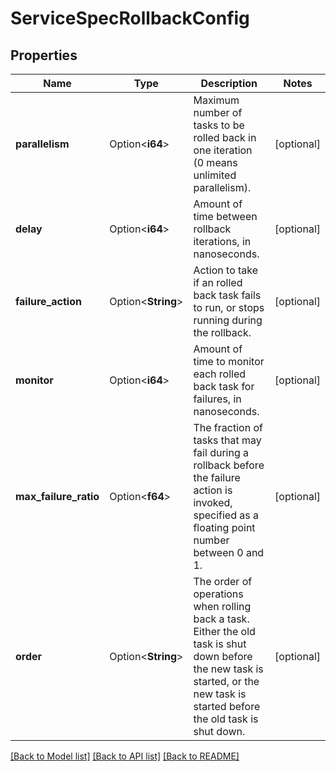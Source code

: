 # ServiceSpecRollbackConfig

## Properties

Name | Type | Description | Notes
------------ | ------------- | ------------- | -------------
**parallelism** | Option<**i64**> | Maximum number of tasks to be rolled back in one iteration (0 means unlimited parallelism).  | [optional]
**delay** | Option<**i64**> | Amount of time between rollback iterations, in nanoseconds.  | [optional]
**failure_action** | Option<**String**> | Action to take if an rolled back task fails to run, or stops running during the rollback.  | [optional]
**monitor** | Option<**i64**> | Amount of time to monitor each rolled back task for failures, in nanoseconds.  | [optional]
**max_failure_ratio** | Option<**f64**> | The fraction of tasks that may fail during a rollback before the failure action is invoked, specified as a floating point number between 0 and 1.  | [optional]
**order** | Option<**String**> | The order of operations when rolling back a task. Either the old task is shut down before the new task is started, or the new task is started before the old task is shut down.  | [optional]

[[Back to Model list]](../README.md#documentation-for-models) [[Back to API list]](../README.md#documentation-for-api-endpoints) [[Back to README]](../README.md)


